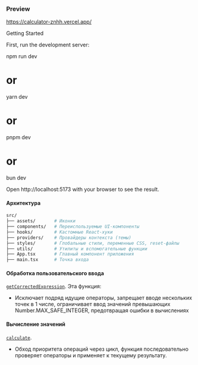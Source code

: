 ### Preview
https://calculator-znhh.vercel.app/

Getting Started

First, run the development server:

npm run dev
# or
yarn dev
# or
pnpm dev
# or
bun dev

Open http://localhost:5173 with your browser to see the result.


#### Архитектура

```bash
src/
├── assets/       # Иконки
├── components/   # Переиспользуемые UI-компоненты
├── hooks/        # Кастомные React-хуки
├── providers/    # Провайдеры контекста (темы)
├── styles/       # Глобальные стили, переменные CSS, reset-файлы
├── utils/        # Утилиты и вспомогательные функции
├── App.tsx       # Главный компонент приложения
├── main.tsx      # Точка входа
```

#### Обработка пользовательского ввода

[`getCorrectedExpression`](https://github.com/maximyunak/calculator/blob/main/src/utils/get-corrected-expression.ts).
Эта функция: 
- Исключает подряд идущие операторы, запрещает вводе нескольких точек в 1 числе, ограничивает ввод значений превышающих Number.MAX_SAFE_INTEGER, предотвращая ошибки в вычислениях

#### Вычисление значений

[`calculate`](https://github.com/maximyunak/calculator/blob/main/src/utils/calculate.ts).
- Обход приоритета операций через цикл, функция последовательно проверяет операторы и применяет к текущему результату.

